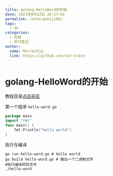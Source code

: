 ```yaml
---
title: golang-HelloWord的开始
date: 2021年8月22日 20:27:01
permalink: /note/gobiji96/
tags:
  - Go
categories:
  - 后端
  - 学习笔记
author:
  name: Mortal红尘.
  link: https://github.com/not-trace
---
```

# golang-HelloWord的开始

教程目录[点击前往](http://books.studygolang.com/gobyexample)

第一个程序 `hello-word.go`

```go
package main
import "fmt"
func main() {
    fmt.Println("hello world")
}
```

执行与编译

```shell
go run hello-word.go # hello world
go build hello-word.go # 输出一个二进制文件
#执行编译好的文件
./hello-word
```
